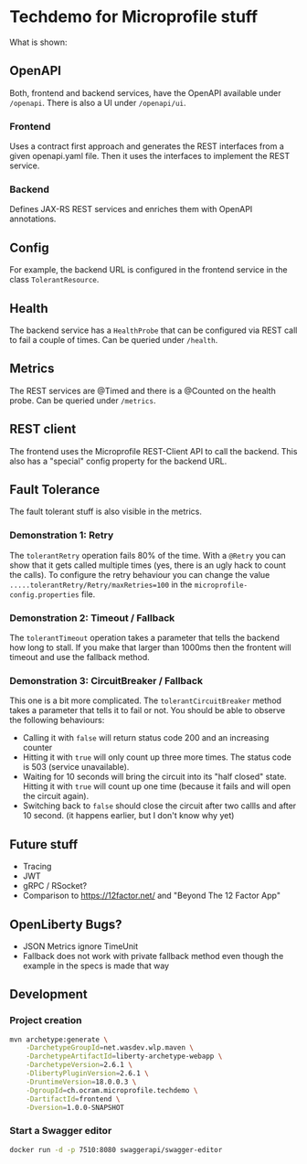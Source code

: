 # Techdemo for Microprofile stuff
What is shown:


## OpenAPI
Both, frontend and backend services, have the OpenAPI available under `/openapi`. There is also a UI under `/openapi/ui`.

### Frontend
Uses a contract first approach and generates the REST interfaces from a given openapi.yaml file. Then it uses the interfaces to implement the REST service.

### Backend
Defines JAX-RS REST services and enriches them with OpenAPI annotations.


## Config
For example, the backend URL is configured in the frontend service in the class `TolerantResource`.


## Health
The backend service has a `HealthProbe` that can be configured via REST call to fail a couple of times. Can be queried under `/health`.


## Metrics
The REST services are @Timed and there is a @Counted on the health probe. Can be queried under `/metrics`.


## REST client
The frontend uses the Microprofile REST-Client API to call the backend. This also has a "special" config property for the backend URL.


## Fault Tolerance

The fault tolerant stuff is also visible in the metrics.

### Demonstration 1: Retry
The `tolerantRetry` operation fails 80% of the time. With a `@Retry` you can show that it gets called multiple times (yes, there is an ugly hack to count the calls).
To configure the retry behaviour you can change the value `.....tolerantRetry/Retry/maxRetries=100` in the `microprofile-config.properties` file. 

### Demonstration 2: Timeout / Fallback
The `tolerantTimeout` operation takes a parameter that tells the backend how long to stall. If you make that larger than 1000ms then the frontent will timeout and use 
the fallback method.

### Demonstration 3: CircuitBreaker / Fallback
This one is a bit more complicated. The `tolerantCircuitBreaker` method takes a parameter that tells it to fail or not. You should be able to observe the following behaviours:

* Calling it with `false` will return status code 200 and an increasing counter
* Hitting it with `true` will only count up three more times. The status code is 503 (service unavailable). 
* Waiting for 10 seconds will bring the circuit into its "half closed" state. Hitting it with `true` will count up one time (because it fails and will open the circuit again). 
* Switching back to `false` should close the circuit after two callls and after 10 second. (it happens earlier, but I don't know why yet)


## Future stuff
* Tracing
* JWT
* gRPC / RSocket?
* Comparison to https://12factor.net/ and "Beyond The 12 Factor App"

## OpenLiberty Bugs?
* JSON Metrics ignore TimeUnit
* Fallback does not work with private fallback method even though the example in the specs is made that way


## Development

### Project creation
```bash
mvn archetype:generate \
    -DarchetypeGroupId=net.wasdev.wlp.maven \
    -DarchetypeArtifactId=liberty-archetype-webapp \
    -DarchetypeVersion=2.6.1 \
    -DlibertyPluginVersion=2.6.1 \
    -DruntimeVersion=18.0.0.3 \
    -DgroupId=ch.ocram.microprofile.techdemo \
    -DartifactId=frontend \
    -Dversion=1.0.0-SNAPSHOT
```

### Start a Swagger editor
```bash
docker run -d -p 7510:8080 swaggerapi/swagger-editor
```
